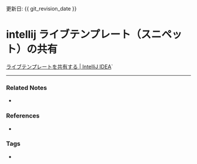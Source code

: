 更新日: {{ git_revision_date }}

# intellij ライブテンプレート（スニペット）の共有
[ライブテンプレートを共有する | IntelliJ IDEA](https://pleiades.io/help/idea/sharing-live-templates.html`#example)[]()`

----
### Related Notes
- 

### References
- 

### Tags
- 